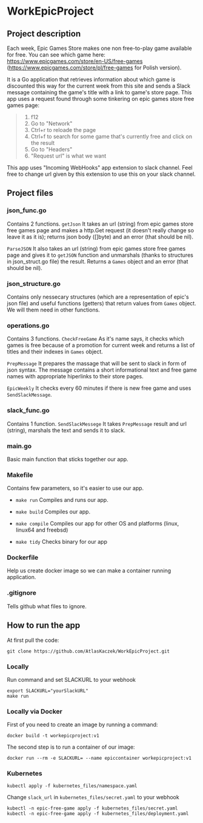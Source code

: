 # WorkEpicProject

## Project description

Each week, Epic Games Store makes one non free-to-play game available for free. You can see which game here: https://www.epicgames.com/store/en-US/free-games (https://www.epicgames.com/store/pl/free-games for Polish version).

It is a Go application that retrieves information about which game is discounted this way for the current week from this site and sends a Slack message containing the game's title with a link to game's store page. This app uses a request found through some tinkering on epic games store free games page:
> 1. f12
> 1. Go to "Network"
> 1. Ctrl+r to reloade the page
> 1. Ctrl+f to search for some game that's currently free and click on the result
> 1. Go to "Headers"
> 1. "Request url" is what we want

This app uses "Incoming WebHooks" app extension to slack channel. Feel free to change url given by this extension to use this on your slack channel.

## Project files

### json_func.go

Contains 2 functions.
`getJson`
It takes an url (string) from epic games store free games page and makes a http.Get request (it doesn't really change so leave it as it is); returns json body ([]byte) and an error (that should be nil).

`ParseJSON`
It also takes an url (string) from epic games store free games page and gives it to `getJSON` function and unmarshals (thanks to structures in json_struct.go file) the result. Returns a `Games` object and an error (that should be nil).

### json_structure.go

Contains only nessecary structures (which are a representation of epic's json file) and useful functions (getters) that return values from `Games` object. We will them need in other functions.

### operations.go

Contains 3 functions.
`CheckFreeGame`
As it's name says, it checks which games is free because of a promotion for current week and returns a list of titles and their indexes in `Games` object.

`PrepMessage`
It prepares the massage that will be sent to slack in form of json syntax. The message contains a short informational text and free game names with appropriate hiperlinks to their store pages.

`EpicWeekly`
It checks every 60 minutes if there is new free game and uses `SendSlackMessage`.

### slack_func.go

Contains 1 function.
`SendSlackMessege`
It takes `PrepMessage` result and url (string), marshals the text and sends it to slack.

### main.go

Basic main function that sticks together our app.

### Makefile

Contains few parameters, so it's easier to use our app.

- ```make run```
Compiles and runs our app.

- ```make build```
Compiles our app.

- ```make compile```
Compiles our app for other OS and platforms (linux, linux64 and freebsd)

- ```make tidy```
Checks binary for our app

### Dockerfile

Help us create docker image so we can make a container running application.

### .gitignore

Tells github what files to ignore.

## How to run the app

At first pull the code:

    git clone https://github.com/AtlasKaczek/WorkEpicProject.git

### Locally

Run command and set SLACKURL to your webhook

    export SLACKURL="yourSlackURL"
	make run

### Locally via Docker

First of you need to create an image by running a command:

    docker build -t workepicproject:v1
The second step is to run a container of our image:

    docker run --rm -e SLACKURL= --name epiccontainer workepicproject:v1

### Kubernetes

    kubectl apply -f kubernetes_files/namespace.yaml

Change `slack_url` in `kubernetes_files/secret.yaml` to your webhook

    kubectl -n epic-free-game apply -f kubernetes_files/secret.yaml
    kubectl -n epic-free-game apply -f kubernetes_files/deployment.yaml